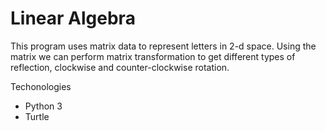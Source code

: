# Linear Algebra 
This program uses matrix data to represent letters in 2-d space. Using the matrix we can perform matrix transformation to get different types of reflection, clockwise and counter-clockwise rotation.

Techonologies
- Python 3
- Turtle
